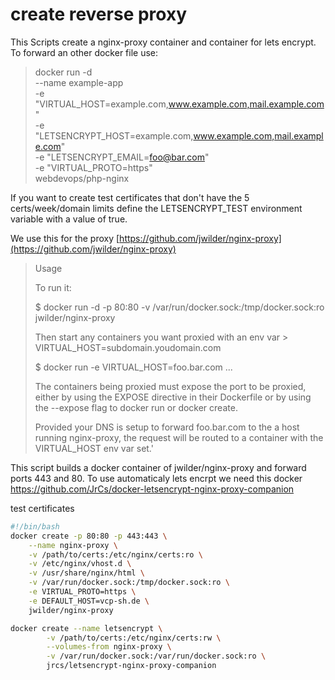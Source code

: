 # create reverse proxy
This Scripts create a nginx-proxy container and container for lets encrypt.
To forward an other docker file use:
>docker run -d \
>    --name example-app \
>    -e "VIRTUAL_HOST=example.com,www.example.com,mail.example.com" \
>    -e "LETSENCRYPT_HOST=example.com,www.example.com,mail.example.com" \
>    -e "LETSENCRYPT_EMAIL=foo@bar.com" \
>    -e "VIRTUAL_PROTO=https" \
>webdevops/php-nginx

If you want to create test certificates that don't have the 5 certs/week/domain limits define the LETSENCRYPT_TEST environment variable with a value of true.

We use this for the proxy [https://github.com/jwilder/nginx-proxy](https://github.com/jwilder/nginx-proxy)

>Usage
>
>To run it:
>
>$ docker run -d -p 80:80 -v /var/run/docker.sock:/tmp/docker.sock:ro jwilder/nginx-proxy
>
>Then start any containers you want proxied with an env var > VIRTUAL_HOST=subdomain.youdomain.com
>
>$ docker run -e VIRTUAL_HOST=foo.bar.com  ...
>
>The containers being proxied must expose the port to be proxied, either by using the EXPOSE directive in their Dockerfile or by using the --expose flag to docker run or docker create.
>
>Provided your DNS is setup to forward foo.bar.com to the a host running nginx-proxy, the request will be routed to a container with the VIRTUAL_HOST env var set.'

This script builds a docker container of jwilder/nginx-proxy and forward ports 443 and 80.
To use automaticaly lets encrpt we need this docker https://github.com/JrCs/docker-letsencrypt-nginx-proxy-companion

test certificates



``` bash
#!/bin/bash
docker create -p 80:80 -p 443:443 \
    --name nginx-proxy \
    -v /path/to/certs:/etc/nginx/certs:ro \
    -v /etc/nginx/vhost.d \
    -v /usr/share/nginx/html \
    -v /var/run/docker.sock:/tmp/docker.sock:ro \
    -e VIRTUAL_PROTO=https \
    -e DEFAULT_HOST=vcp-sh.de \
    jwilder/nginx-proxy

docker create --name letsencrypt \
        -v /path/to/certs:/etc/nginx/certs:rw \
        --volumes-from nginx-proxy \
        -v /var/run/docker.sock:/var/run/docker.sock:ro \
        jrcs/letsencrypt-nginx-proxy-companion
```
